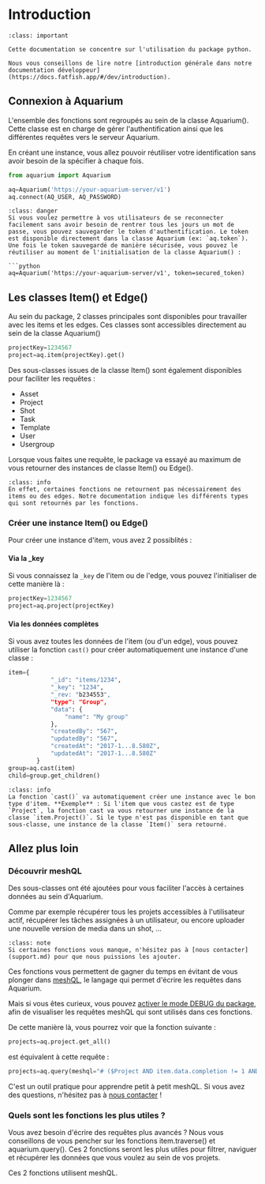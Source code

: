 # Introduction

```{admonition} Introduction générale
:class: important

Cette documentation se concentre sur l'utilisation du package python.

Nous vous conseillons de lire notre [introduction générale dans notre documentation développeur](https://docs.fatfish.app/#/dev/introduction).
```

## Connexion à Aquarium

L'ensemble des fonctions sont regroupés au sein de la classe Aquarium(). Cette classe est en charge de gérer l'authentification ainsi que les différentes requêtes vers le serveur Aquarium.

En créant une instance, vous allez pouvoir réutiliser votre identification sans avoir besoin de la spécifier à chaque fois.

```python
from aquarium import Aquarium

aq=Aquarium('https://your-aquarium-server/v1')
aq.connect(AQ_USER, AQ_PASSWORD)
```

```{admonition} Sécurité
:class: danger
Si vous voulez permettre à vos utilisateurs de se reconnecter facilement sans avoir besoin de rentrer tous les jours un mot de passe, vous pouvez sauvegarder le token d'authentification. Le token est disponible directement dans la classe Aquarium (ex: `aq.token`). Une fois le token sauvegardé de manière sécurisée, vous pouvez le réutiliser au moment de l'initialisation de la classe Aquarium() :

```python
aq=Aquarium('https://your-aquarium-server/v1', token=secured_token)
```

## Les classes Item() et Edge()

Au sein du package, 2 classes principales sont disponibles pour travailler avec les items et les edges. Ces classes sont accessibles directement au sein de la classe Aquarium()

```python
projectKey=1234567
project=aq.item(projectKey).get()
```

Des sous-classes issues de la classe Item() sont également disponibles pour faciliter les requêtes :

- Asset
- Project
- Shot
- Task
- Template
- User
- Usergroup

Lorsque vous faites une requête, le package va essayé au maximum de vous retourner des instances de classe Item() ou Edge().

```{admonition} Détails
:class: info
En effet, certaines fonctions ne retournent pas nécessairement des items ou des edges. Notre documentation indique les différents types qui sont retournés par les fonctions.
```

### Créer une instance Item() ou Edge()
Pour créer une instance d'item, vous avez 2 possiblités :

#### Via la _key
Si vous connaissez la `_key` de l'item ou de l'edge, vous pouvez l'initialiser de cette manière là :
```python
projectKey=1234567
project=aq.project(projectKey)
```

#### Via les données complètes
Si vous avez toutes les données de l'item (ou d'un edge), vous pouvez utiliser la fonction `cast()` pour créer automatiquement une instance d'une classe :

```python
item={
            "_id": "items/1234",
            "_key": "1234",
            "_rev: "b234553",
            "type": "Group",
            "data": {
                "name": "My group"
            },
            "createdBy": "567",
            "updatedBy": "567",
            "createdAt": "2017-1...8.580Z",
            "updatedAt": "2017-1...8.580Z"
        }
group=aq.cast(item)
child=group.get_children()
```

```{admonition} Détail sur la fonction cast()
:class: info
La fonction `cast()` va automatiquement créer une instance avec le bon type d'item. **Exemple** : Si l'item que vous castez est de type `Project`, la fonction cast va vous retourner une instance de la classe `item.Project()`. Si le type n'est pas disponible en tant que sous-classe, une instance de la classe `Item()` sera retourné.
```

## Allez plus loin


### Découvrir meshQL
Des sous-classes ont été ajoutées pour vous faciliter l'accès à certaines données au sein d'Aquarium.

Comme par exemple récupérer tous les projets accessibles à l'utilisateur actif, récupérer les tâches assignées à un utilisateur, ou encore uploader une nouvelle version de media dans un shot, ...

```{admonition} Nous sommes là pour vous
:class: note
Si certaines fonctions vous manque, n'hésitez pas à [nous contacter](support.md) pour que nous puissions les ajouter.
```

Ces fonctions vous permettent de gagner du temps en évitant de vous plonger dans [meshQL](https://docs.fatfish.app/#/dev/meshql), le langage qui permet d'écrire les requêtes dans Aquarium.

Mais si vous êtes curieux, vous pouvez [activer le mode DEBUG du package](troubleshoot.md), afin de visualiser les requêtes meshQL qui sont utilisés dans ces fonctions.

De cette manière là, vous pourrez voir que la fonction suivante :

```python
projects=aq.project.get_all()
```
est équivalent à cette requête :
```python
projects=aq.query(meshql="# ($Project AND item.data.completion != 1 AND NOT <($Trash)- *) ) SORT item.data.name ASC")
```

C'est un outil pratique pour apprendre petit à petit meshQL. Si vous avez des questions, n'hésitez pas à [nous contacter](support.md) !

### Quels sont les fonctions les plus utiles ?

Vous avez besoin d'écrire des requêtes plus avancés ? Nous vous conseillons de vous pencher sur les fonctions item.traverse() et aquarium.query(). Ces 2 fonctions seront les plus utiles pour filtrer, naviguer et récupérer les données que vous voulez au sein de vos projets.

Ces 2 fonctions utilisent meshQL.